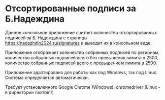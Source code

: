 # Отсортированные подписи за Б.Надеждина

Данное консольное приложение считает количество отсортированных подписей за Б. Надеждина с страницы https://nadezhdin2024.ru/signatures и выводит их в консольном виде.

Приложение отображает количество собранных подписей по регионам, количество собранных подписей всего без превышения лимита в 2500, количество собранных подписей всего с превышением лимита в 2500.

Приложение адаптировано для работы как под Windows, так под Linux. Система определяется автоматически.

Требует установленного Google Chrome (Windows), chromedriver (Linux - в директории /usr/bin/)

